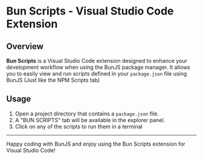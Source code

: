 # Bun Scripts - Visual Studio Code Extension

## Overview

**Bun Scripts** is a Visual Studio Code extension designed to enhance your development workflow when using the BunJS package manager. It allows you to easily view and run scripts defined in your `package.json` file using BunJS (Just like the NPM Scripts tab)

## Usage

1. Open a project directory that contains a `package.json` file.
2. A "BUN SCRIPTS" tab will be available in the explorer panel.
3. Click on any of the scripts to run them in a terminal


---

Happy coding with BunJS and enjoy using the Bun Scripts extension for Visual Studio Code!
